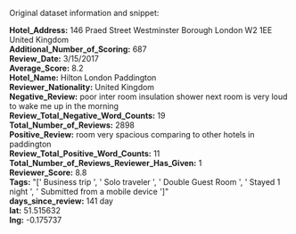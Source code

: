 Original dataset information and snippet:

**Hotel_Address:** 146 Praed Street Westminster Borough London W2 1EE United Kingdom  
**Additional_Number_of_Scoring:** 687  
**Review_Date:** 3/15/2017  
**Average_Score:** 8.2  
**Hotel_Name:** Hilton London Paddington  
**Reviewer_Nationality:**  United Kingdom  
**Negative_Review:** poor inter room insulation shower next room is very loud to wake me up in the morning  
**Review_Total_Negative_Word_Counts:** 19  
**Total_Number_of_Reviews:** 2898  
**Positive_Review:** room very spacious comparing to other hotels in paddington  
**Review_Total_Positive_Word_Counts:** 11  
**Total_Number_of_Reviews_Reviewer_Has_Given:** 1  
**Reviewer_Score:** 8.8  
**Tags:** "[' Business trip ', ' Solo traveler ', ' Double Guest Room ', ' Stayed 1 night ', ' Submitted from a mobile device ']"  
**days_since_review:** 141 day  
**lat:** 51.515632  
**lng:** -0.175737  
